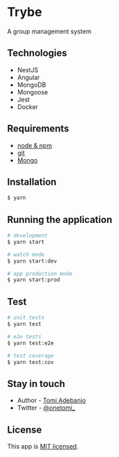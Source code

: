 # Trybe

A group management system

## Technologies

- NestJS
- Angular
- MongoDB
- Mongoose
- Jest
- Docker

## Requirements

- [node & npm](https://nodejs.org/en/)
- [git](https://git-scm.com/)
- [Mongo](https://www.mongodb.com/)

## Installation

```bash
$ yarn
```

## Running the application

```bash
# development
$ yarn start

# watch mode
$ yarn start:dev

# app production mode
$ yarn start:prod
```

## Test

```bash
# unit tests
$ yarn test

# e2e tests
$ yarn test:e2e

# test coverage
$ yarn test:cov
```

## Stay in touch

- Author - [Tomi Adebanjo](https://github.com/tomiadebanjo)
- Twitter - [@onetomi\_](https://twitter.com/onetomi_)

## License

This app is [MIT licensed](LICENSE).
